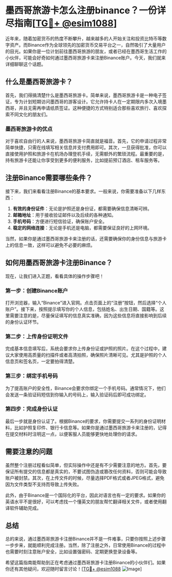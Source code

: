 # 墨西哥旅游卡怎么注册binance？一份详尽指南[[TG💪+ @esim1088](https://t.me/s/esim1088)]

近年来，随着加密货币的热度不断攀升，越来越多的人开始关注和投资比特币等数字资产。而Binance作为全球领先的加密货币交易平台之一，自然吸引了大量用户的目光。如果你是一位计划前往墨西哥旅游的朋友，或者已经在墨西哥生活工作的小伙伴，可能会好奇如何通过墨西哥旅游卡来注册Binance账户。今天，我们就来详细聊聊这个话题。

## 什么是墨西哥旅游卡？

首先，我们得搞清楚什么是墨西哥旅游卡。简单来说，墨西哥旅游卡是一种电子签证，专为计划短期访问墨西哥的游客设计。它允许持卡人在一定期限内多次入境墨西哥，并且无需再申请纸质签证。这种便捷的方式特别适合那些喜欢旅行、喜欢探索不同文化的朋友们。

### 墨西哥旅游卡的优点

对于喜欢自由行的人来说，墨西哥旅游卡简直就是福音。首先，它的申请过程非常简单快捷，只需在线填写相关信息并支付费用即可。其次，一旦获得批准，你可以直接使用护照和旅游卡在机场办理登机手续，无需额外的繁琐流程。最重要的是，持有旅游卡还能让你享受到更多的便利服务，比如提前预订酒店、租车服务等。

## 注册Binance需要哪些条件？

接下来，我们来看看注册Binance的基本要求。一般来说，你需要准备以下几样东西：

1. **有效的身份证件**：无论是护照还是身份证，都需要确保信息清晰可辨。
2. **邮箱地址**：用于接收验证邮件以及后续的各种通知。
3. **手机号码**：方便进行短信验证，确保账户安全。
4. **稳定的网络连接**：无论是手机还是电脑，都需要保证良好的上网环境。

当然，如果你是通过墨西哥旅游卡来注册的话，还需要确保你的身份信息与旅游卡上的信息一致，这样可以避免不必要的麻烦。

## 如何用墨西哥旅游卡注册Binance？

现在，让我们进入正题，看看具体的操作步骤吧！

### 第一步：创建Binance账户

打开浏览器，输入“Binance”进入官网。点击页面上的“注册”按钮，然后选择“个人账户”。接下来，按照提示填写你的个人信息，包括姓名、出生日期、国籍等。这里需要注意的是，尽量保证填写的信息真实准确，因为这些信息将直接影响到后续的身份认证环节。

### 第二步：上传身份证明文件

完成基本信息填写后，系统会要求你上传身份证或护照的照片。在这个过程中，建议大家使用高质量的扫描件或者高清拍照，确保照片清晰可见。尤其是护照的个人信息页和签名页，一定要拍得清楚。

### 第三步：绑定手机号码

为了提高账户的安全性，Binance会要求你绑定一个手机号码。通常情况下，他们会发送一条验证码短信到你输入的号码上，输入验证码后即可成功绑定。

### 第四步：完成身份认证

最后一步就是身份认证了。根据Binance的要求，你需要提交一系列的身份证明材料，比如护照复印件、银行卡信息等。如果你是通过墨西哥旅游卡来注册的，记得在提交材料时注明这一点，以便客服人员能够更快地处理你的请求。

## 需要注意的问题

虽然整个注册过程看似简单，但实际操作中还是有不少需要注意的地方。首先，要保证所有提交的信息都是真实的，不要试图伪造或篡改任何资料，否则可能会导致账户被封禁。其次，在上传文件的时候，尽量选择PDF格式或者JPEG格式，避免因为文件类型不支持而导致上传失败。

此外，由于Binance是一个国际化的平台，因此对语言也有一定的要求。如果你的英语水平不是很好，可以考虑找一个懂英文的朋友帮忙翻译相关文件，或者使用翻译软件辅助完成。

## 总结

总的来说，通过墨西哥旅游卡注册Binance并不是一件难事，只要你按照上述步骤一步步来，就能顺利完成注册。当然，除了注册之外，日常使用Binance的过程中也需要时刻注意账户安全，比如设置强密码、定期更换登录设备等。

希望这篇指南能帮助到正在考虑通过墨西哥旅游卡注册Binance的小伙伴们。如果你还有其他疑问，欢迎随时留言讨论！[[TG💪+ @esim1088](https://t.me/s/esim1088) ![Image](https://i.postimg.cc/4NQfJmqS/Snipaste-2025-05-13-00-14-12.png)]
